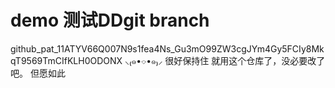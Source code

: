 # demo 测试DDgit branch
github_pat_11ATYV66Q007N9s1fea4Ns_Gu3mO99ZW3cgJYm4Gy5FCIy8MkqT9569TmCIfKLH0ODONX
⸜₍๑•⌔•๑₎⸝ 很好保持住
就用这个仓库了，没必要改了吧。
但愿如此